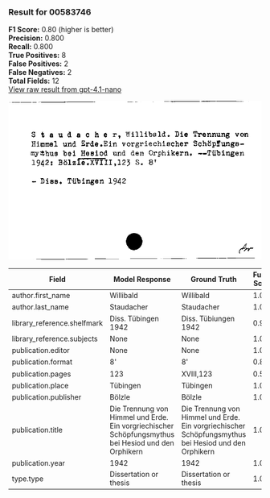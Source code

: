 ### Result for 00583746
**F1 Score:** 0.80 (higher is better)<br>**Precision:** 0.800<br>**Recall:** 0.800<br>**True Positives:** 8<br>**False Positives:** 2<br>**False Negatives:** 2<br>**Total Fields:** 12<br>[View raw result from gpt-4.1-nano](https://github.com/RISE-UNIBAS/humanities_data_benchmark/blob/main/results/2025-10-02/T0162/request_T0162_00583746.json)

<img src="https://github.com/RISE-UNIBAS/humanities_data_benchmark/blob/main/benchmarks/zettelkatalog/images/00583746.jpg?raw=true" alt="00583746" width="600px">

| Field | Model Response | Ground Truth | Fuzzy Score | Match |
|-------|----------------|--------------|-------------|-------|
| author.first_name | Willibald | Willibald | 1.000 | ✅ |
| author.last_name | Staudacher | Staudacher | 1.000 | ✅ |
| library_reference.shelfmark | Diss. Tübingen 1942 | Diss. Tübiungen 1942 | 0.974 | ✅ |
| library_reference.subjects | None | None | 1.000 | ✅ |
| publication.editor | None | None | 1.000 | ✅ |
| publication.format | 8'  | 8' | 0.800 | ❌ |
| publication.pages | 123 | XVIII,123 | 0.500 | ❌ |
| publication.place | Tübingen | Tübingen | 1.000 | ✅ |
| publication.publisher | Bölzle | Bölzle | 1.000 | ✅ |
| publication.title | Die Trennung von Himmel und Erde. Ein vorgriechischer Schöpfungsmythus bei Hesiod und den Orphikern | Die Trennung von Himmel und Erde. Ein vorgriechischer Schöpfungsmythus bei Hesiod und den Orphikern | 1.000 | ✅ |
| publication.year | 1942 | 1942 | 1.000 | ✅ |
| type.type | Dissertation or thesis | Dissertation or thesis | 1.000 | ✅ |
